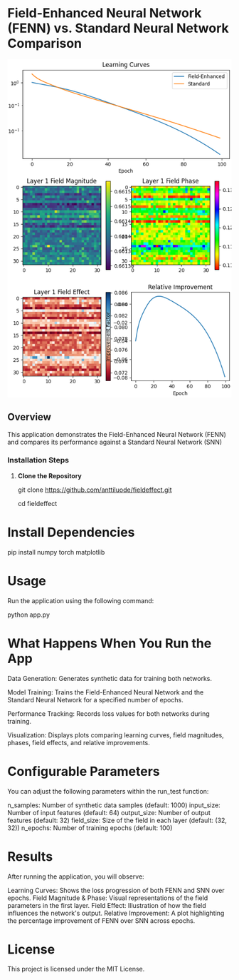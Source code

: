 # Field-Enhanced Neural Network (FENN) vs. Standard Neural Network Comparison

![Results](results.png)

## Overview

This application demonstrates the Field-Enhanced Neural Network (FENN) and compares its performance against a Standard Neural Network (SNN)

### Installation Steps

1. **Clone the Repository**

   git clone https://github.com/anttiluode/fieldeffect.git

   cd fieldeffect
   
# Install Dependencies

pip install numpy torch matplotlib

# Usage

Run the application using the following command:

python app.py

# What Happens When You Run the App

Data Generation: Generates synthetic data for training both networks.

Model Training: Trains the Field-Enhanced Neural Network and the Standard Neural Network for a specified number of epochs.

Performance Tracking: Records loss values for both networks during training.

Visualization: Displays plots comparing learning curves, field magnitudes, phases, field effects, and relative improvements.

# Configurable Parameters

You can adjust the following parameters within the run_test function:

n_samples: Number of synthetic data samples (default: 1000)
input_size: Number of input features (default: 64)
output_size: Number of output features (default: 32)
field_size: Size of the field in each layer (default: (32, 32))
n_epochs: Number of training epochs (default: 100)

# Results

After running the application, you will observe:

Learning Curves: Shows the loss progression of both FENN and SNN over epochs.
Field Magnitude & Phase: Visual representations of the field parameters in the first layer.
Field Effect: Illustration of how the field influences the network's output.
Relative Improvement: A plot highlighting the percentage improvement of FENN over SNN across epochs.

# License

This project is licensed under the MIT License.
